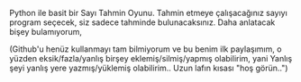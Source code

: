 Python ile basit bir Sayı Tahmin Oyunu.
Tahmin etmeye çalışacağınız sayıyı program seçecek,
siz sadece tahminde bulunacaksınız.
Daha anlatacak bişey bulamıyorum, 

(Github'u henüz kullanmayı tam bilmiyorum ve bu benim ilk paylaşımım,
o yüzden eksik/fazla/yanlış birşey eklemiş/silmiş/yapmış olabilirim, yani Yanlış şeyi yanlış yere yazmış/yüklemiş olabilirim..
Uzun lafın kısası "hoş görün..")
